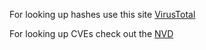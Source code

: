 

For looking up hashes use this site [VirusTotal](https://www.virustotal.com/gui/home/upload)

For looking up CVEs check out the [NVD](https://nvd.nist.gov/vuln)


